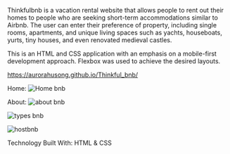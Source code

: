 Thinkfulbnb is a vacation rental website that allows people to rent out their homes to people who are seeking short-term accommodations similar to Airbnb. The user can enter their preference of property, including single rooms, apartments, and unique living spaces such as yachts, houseboats, yurts, tiny houses, and even renovated medieval castles.

This is an HTML and CSS application with an emphasis on a mobile-first development approach. Flexbox was used to achieve the desired layouts.


https://aurorahusong.github.io/Thinkful_bnb/

Home:
![Home bnb](https://github.com/AuroraHusong/Thinkful_bnb/assets/90487267/ddc055ef-2891-4cff-9a1a-d2756f690d3d)

About:
![about bnb](https://github.com/AuroraHusong/Thinkful_bnb/assets/90487267/eaeb7b20-372d-48d0-b393-f16ef0ded71c)

![types bnb](https://github.com/AuroraHusong/Thinkful_bnb/assets/90487267/c74e196f-b1f4-4aa0-b188-aa95a197b8b9)

![hostbnb](https://github.com/AuroraHusong/Thinkful_bnb/assets/90487267/15eea00c-577b-4aac-8190-c8a1b1a8e338)



Technology
Built With:
HTML & CSS
